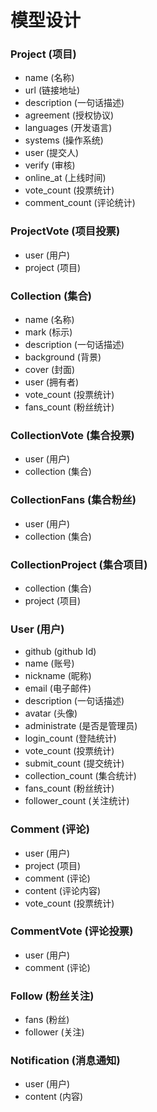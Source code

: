 # 模型设计

### Project (项目)

- name (名称)
- url (链接地址)
- description (一句话描述)
- agreement (授权协议)
- languages (开发语言)
- systems (操作系统)
- user (提交人)
- verify (审核)
- online_at (上线时间)
- vote_count (投票统计)
- comment_count (评论统计)


### ProjectVote (项目投票)

- user (用户)
- project (项目)


### Collection (集合)

- name (名称)
- mark (标示)
- description (一句话描述)
- background (背景)
- cover (封面)
- user (拥有者)
- vote_count (投票统计)
- fans_count (粉丝统计)


### CollectionVote (集合投票)

- user (用户)
- collection (集合)


### CollectionFans (集合粉丝)

- user (用户)
- collection (集合)


### CollectionProject (集合项目)

- collection (集合)
- project (项目)


### User (用户)

- github (github Id)
- name (账号)
- nickname (昵称)
- email (电子邮件)
- description (一句话描述)
- avatar (头像)
- administrate (是否是管理员)
- login_count (登陆统计)
- vote_count (投票统计)
- submit_count (提交统计)
- collection_count (集合统计)
- fans_count (粉丝统计)
- follower_count (关注统计)


### Comment (评论)

- user (用户)
- project (项目)
- comment (评论)
- content (评论内容)
- vote_count (投票统计)


### CommentVote (评论投票)

- user (用户)
- comment (评论)


### Follow (粉丝关注)

- fans (粉丝)
- follower (关注)


### Notification (消息通知)

- user (用户)
- content (内容)

